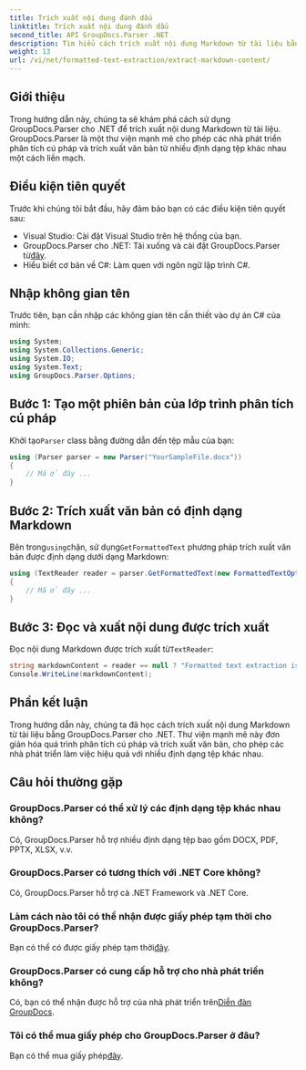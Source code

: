 ```yaml
---
title: Trích xuất nội dung đánh dấu
linktitle: Trích xuất nội dung đánh dấu
second_title: API GroupDocs.Parser .NET
description: Tìm hiểu cách trích xuất nội dung Markdown từ tài liệu bằng GroupDocs.Parser cho .NET. Hướng dẫn này cung cấp hướng dẫn từng bước để trích xuất văn bản liền mạch.
weight: 13
url: /vi/net/formatted-text-extraction/extract-markdown-content/
---
```

## Giới thiệu
Trong hướng dẫn này, chúng ta sẽ khám phá cách sử dụng GroupDocs.Parser cho .NET để trích xuất nội dung Markdown từ tài liệu. GroupDocs.Parser là một thư viện mạnh mẽ cho phép các nhà phát triển phân tích cú pháp và trích xuất văn bản từ nhiều định dạng tệp khác nhau một cách liền mạch.
## Điều kiện tiên quyết
Trước khi chúng tôi bắt đầu, hãy đảm bảo bạn có các điều kiện tiên quyết sau:
- Visual Studio: Cài đặt Visual Studio trên hệ thống của bạn.
-  GroupDocs.Parser cho .NET: Tải xuống và cài đặt GroupDocs.Parser từ[đây](https://releases.groupdocs.com/parser/net/).
- Hiểu biết cơ bản về C#: Làm quen với ngôn ngữ lập trình C#.

## Nhập không gian tên
Trước tiên, bạn cần nhập các không gian tên cần thiết vào dự án C# của mình:
```csharp
using System;
using System.Collections.Generic;
using System.IO;
using System.Text;
using GroupDocs.Parser.Options;
```
## Bước 1: Tạo một phiên bản của lớp trình phân tích cú pháp
 Khởi tạo`Parser` class bằng đường dẫn đến tệp mẫu của bạn:
```csharp
using (Parser parser = new Parser("YourSampleFile.docx"))
{
    // Mã ở đây ...
}
```
## Bước 2: Trích xuất văn bản có định dạng Markdown
 Bên trong`using`chặn, sử dụng`GetFormattedText` phương pháp trích xuất văn bản được định dạng dưới dạng Markdown:
```csharp
using (TextReader reader = parser.GetFormattedText(new FormattedTextOptions(FormattedTextMode.Markdown)))
{
    // Mã ở đây ...
}
```
## Bước 3: Đọc và xuất nội dung được trích xuất
 Đọc nội dung Markdown được trích xuất từ`TextReader`:
```csharp
string markdownContent = reader == null ? "Formatted text extraction isn't supported" : reader.ReadToEnd();
Console.WriteLine(markdownContent);
```

## Phần kết luận
Trong hướng dẫn này, chúng ta đã học cách trích xuất nội dung Markdown từ tài liệu bằng GroupDocs.Parser cho .NET. Thư viện mạnh mẽ này đơn giản hóa quá trình phân tích cú pháp và trích xuất văn bản, cho phép các nhà phát triển làm việc hiệu quả với nhiều định dạng tệp khác nhau.
## Câu hỏi thường gặp
### GroupDocs.Parser có thể xử lý các định dạng tệp khác nhau không?
Có, GroupDocs.Parser hỗ trợ nhiều định dạng tệp bao gồm DOCX, PDF, PPTX, XLSX, v.v.
### GroupDocs.Parser có tương thích với .NET Core không?
Có, GroupDocs.Parser hỗ trợ cả .NET Framework và .NET Core.
### Làm cách nào tôi có thể nhận được giấy phép tạm thời cho GroupDocs.Parser?
 Bạn có thể có được giấy phép tạm thời[đây](https://purchase.groupdocs.com/temporary-license/).
### GroupDocs.Parser có cung cấp hỗ trợ cho nhà phát triển không?
 Có, bạn có thể nhận được hỗ trợ của nhà phát triển trên[Diễn đàn GroupDocs](https://forum.groupdocs.com/c/parser/17).
### Tôi có thể mua giấy phép cho GroupDocs.Parser ở đâu?
 Bạn có thể mua giấy phép[đây](https://purchase.groupdocs.com/buy).